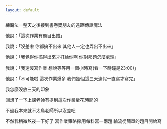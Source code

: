 ```yaml
---
layout: default
---
```


練魔法一整天之後接到書卷獎朋友的遠距傳話魔法  

他說：「這次作業有題目出錯」  

我說：「沒差啦 你都搞不出來 其他人一定也弄出不出來」  

他說：「我覺得你搞得出來才打給你啊 你對那題怎麼處理」  

我說：「我還沒寫作業 想說等等用一個小時寫(看一下時鐘是23:00)」  

他說：「不可能啦 這次作業爆多 我們幾個這三天連假一直寫才寫完」  

我怎麼沒放三天的印象  

回想了一下上課老師有提到這次作業蠻花時間的   

不過我本來就不太鳥老師所以沒差吧  

不然我稍微熬夜一下好了 寫作業策略採用每科寫一兩題 輪流從簡單的題目開始寫
